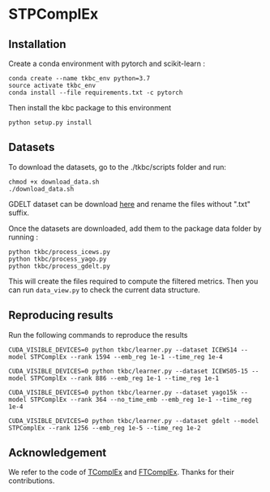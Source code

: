 # STPComplEx 
## Installation
Create a conda environment with pytorch and scikit-learn :
```
conda create --name tkbc_env python=3.7
source activate tkbc_env
conda install --file requirements.txt -c pytorch
```

Then install the kbc package to this environment
```
python setup.py install
```

## Datasets

To download the datasets, go to the ./tkbc/scripts folder and run:
```
chmod +x download_data.sh
./download_data.sh
```

GDELT dataset can be download [here](https://github.com/BorealisAI/de-simple/tree/master/datasets/gdelt) and rename the files without ".txt" suffix.

Once the datasets are downloaded, add them to the package data folder by running :
```
python tkbc/process_icews.py
python tkbc/process_yago.py
python tkbc/process_gdelt.py
```

This will create the files required to compute the filtered metrics.
Then you can run `data_view.py` to check the current data structure.

## Reproducing results

Run the following commands to reproduce the results

```
CUDA_VISIBLE_DEVICES=0 python tkbc/learner.py --dataset ICEWS14 --model STPComplEx --rank 1594 --emb_reg 1e-1 --time_reg 1e-4 

CUDA_VISIBLE_DEVICES=0 python tkbc/learner.py --dataset ICEWS05-15 --model STPComplEx --rank 886 --emb_reg 1e-1 --time_reg 1e-1  

CUDA_VISIBLE_DEVICES=0 python tkbc/learner.py --dataset yago15k --model STPComplEx --rank 364 --no_time_emb --emb_reg 1e-1 --time_reg 1e-4

CUDA_VISIBLE_DEVICES=0 python tkbc/learner.py --dataset gdelt --model STPComplEx --rank 1256 --emb_reg 1e-5 --time_reg 1e-2 

```

## Acknowledgement
We refer to the code of [TComplEx](https://github.com/facebookresearch/tkbc) and [FTComplEx](https://github.com/trungnnhcmue/FTPComplEx). Thanks for their contributions.
